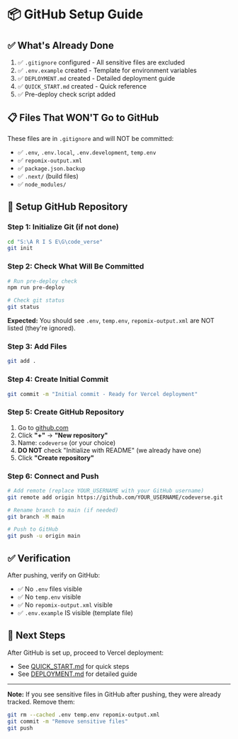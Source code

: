 # 📦 GitHub Setup Guide

## ✅ What's Already Done

1. ✅ `.gitignore` configured - All sensitive files are excluded
2. ✅ `.env.example` created - Template for environment variables
3. ✅ `DEPLOYMENT.md` created - Detailed deployment guide
4. ✅ `QUICK_START.md` created - Quick reference
5. ✅ Pre-deploy check script added

## 📋 Files That WON'T Go to GitHub

These files are in `.gitignore` and will NOT be committed:

- ✅ `.env`, `.env.local`, `.env.development`, `temp.env`
- ✅ `repomix-output.xml`
- ✅ `package.json.backup`
- ✅ `.next/` (build files)
- ✅ `node_modules/`

## 🚀 Setup GitHub Repository

### Step 1: Initialize Git (if not done)

```bash
cd "S:\A R I S E\G\code_verse"
git init
```

### Step 2: Check What Will Be Committed

```bash
# Run pre-deploy check
npm run pre-deploy

# Check git status
git status
```

**Expected:** You should see `.env`, `temp.env`, `repomix-output.xml` are NOT listed (they're ignored).

### Step 3: Add Files

```bash
git add .
```

### Step 4: Create Initial Commit

```bash
git commit -m "Initial commit - Ready for Vercel deployment"
```

### Step 5: Create GitHub Repository

1. Go to [github.com](https://github.com)
2. Click **"+"** → **"New repository"**
3. Name: `codeverse` (or your choice)
4. **DO NOT** check "Initialize with README" (we already have one)
5. Click **"Create repository"**

### Step 6: Connect and Push

```bash
# Add remote (replace YOUR_USERNAME with your GitHub username)
git remote add origin https://github.com/YOUR_USERNAME/codeverse.git

# Rename branch to main (if needed)
git branch -M main

# Push to GitHub
git push -u origin main
```

## ✅ Verification

After pushing, verify on GitHub:
- ✅ No `.env` files visible
- ✅ No `temp.env` visible
- ✅ No `repomix-output.xml` visible
- ✅ `.env.example` IS visible (template file)

## 🎯 Next Steps

After GitHub is set up, proceed to Vercel deployment:
- See [QUICK_START.md](./QUICK_START.md) for quick steps
- See [DEPLOYMENT.md](./DEPLOYMENT.md) for detailed guide

---

**Note:** If you see sensitive files in GitHub after pushing, they were already tracked. Remove them:

```bash
git rm --cached .env temp.env repomix-output.xml
git commit -m "Remove sensitive files"
git push
```

